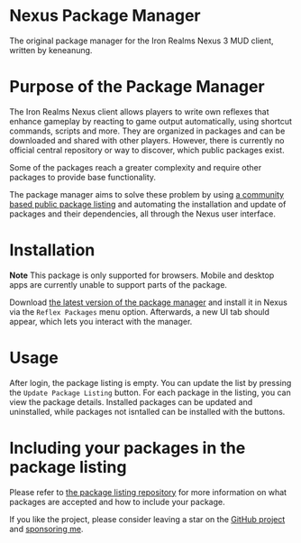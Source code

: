 # Nexus Package Manager #

The original package manager for the Iron Realms Nexus 3 MUD client, written by keneanung.

# Purpose of the Package Manager #

The Iron Realms Nexus client allows players to write own reflexes that enhance gameplay by reacting to game output automatically, using shortcut commands, scripts and more. They are organized in packages and can be downloaded and shared with other players. However, there is currently no official central repository or way to discover, which public packages exist.

Some of the packages reach a greater complexity and require other packages to provide base functionality.

The package manager aims to solve these problem by using [a community based public package listing](https://keneanung.github.io/nexus-package-repository/) and automating the installation and update of packages and their dependencies, all through the Nexus user interface.

# Installation #

**Note** This package is only supported for browsers. Mobile and desktop apps are currently unable to support parts of the package.

Download [the latest version of the package manager](https://keneanung.github.io/nexus-scripts/nexusPackageManager.nxs) and install it in Nexus via the `Reflex Packages` menu option. Afterwards, a new UI tab should appear, which lets you interact with the manager.

# Usage #

After login, the package listing is empty. You can update the list by pressing the `Update Package Listing` button. For each package in the listing, you can view the package details. Installed packages can be updated and uninstalled, while packages not isntalled can be installed with the buttons.

# Including your packages in the package listing #

Please refer to [the package listing repository](https://github.com/keneanung/nexus-package-repository) for more information on what packages are accepted and how to include your package.

If you like the project, please consider leaving a star on the [GitHub project](https://github.com/keneanung/nexus-scripts) and [sponsoring me](https://github.com/sponsors/keneanung).
